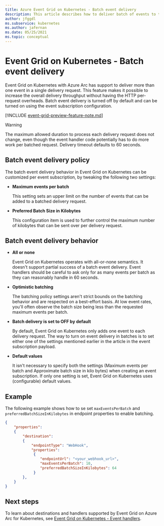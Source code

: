 ```yaml
---
title: Azure Event Grid on Kubernetes - Batch event delivery
description: This article describes how to deliver batch of events to the destination. 
author: jfggdl
ms.subservice: kubernetes
ms.author: jafernan
ms.date: 05/25/2021
ms.topic: conceptual
---
```


# Event Grid on Kubernetes - Batch event delivery 
Event Grid on Kubernetes with Azure Arc has support to deliver more than one event in a single delivery request. This feature makes it possible to increase the overall delivery throughput without having the HTTP per-request overheads. Batch event delivery is turned off by default and can be turned on using the event subscription configuration. 

[!INCLUDE [event-grid-preview-feature-note.md](../../../includes/event-grid-preview-feature-note.md)]

> [!WARNING]
> The maximum allowed duration to process each delivery request does not change, even though the event handler code potentially has to do more work per batched request. Delivery timeout defaults to 60 seconds.

## Batch event delivery policy
The batch event delivery behavior in Event Grid on Kubernetes can be customized per event subscription, by tweaking the following two settings:

- **Maximum events per batch**
    
    This setting sets an upper limit on the number of events that can be added to a batched delivery request.
- **Preferred Batch Size in Kilobytes**
    
    This configuration item is used to further control the maximum number of kilobytes that can be sent over per delivery request.

## Batch event delivery behavior   

- **All or none**

    Event Grid on Kubernetes operates with all-or-none semantics. It doesn't support partial success of a batch event delivery. Event handlers should be careful to ask only for as many events per batch as they can reasonably handle in 60 seconds.
- **Optimistic batching**

    The batching policy settings aren't strict bounds on the batching behavior and are respected on a best-effort basis. At low event rates, you'll often observe the batch size being less than the requested maximum events per batch.
- **Batch delivery is set to OFF by default**

    By default, Event Grid on Kubernetes only adds one event to each delivery request. The way to turn on event delivery in batches is to set either one of the settings mentioned earlier in the article in the event subscription payload.
- **Default values**

    It isn't necessary to specify both the settings (Maximum events per batch and Approximate batch size in kilo bytes) when creating an event subscription. If only one setting is set, Event Grid on Kubernetes uses (configurable) default values. 

## Example
The following example shows how to se set `maxEventsPerBatch` and `preferredBatchSizeInKilobytes` in endpoint properties to enable batching. 

```json
{
    "properties":
    {
        "destination":
        {
            "endpointType": "WebHook",
            "properties":
             {
                "endpointUrl": "<your_webhook_url>",
                "maxEventsPerBatch": 10,
                "preferredBatchSizeInKilobytes": 64
             }
        },
    }
}
```

## Next steps
To learn about destinations and handlers supported by Event Grid on Azure Arc for Kubernetes, see [Event Grid on Kubernetes - Event handlers](event-handlers.md).